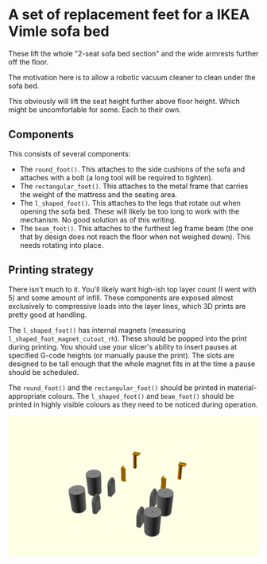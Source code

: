 # A set of replacement feet for a IKEA Vimle sofa bed

These lift the whole "2-seat sofa bed section" and the wide armrests further
off the floor.

The motivation here is to allow a robotic vacuum cleaner to clean under the
sofa bed.

This obviously will lift the seat height further above floor height. Which
might be uncomfortable for some. Each to their own.

## Components

This consists of several components:
- The `round_foot()`. This attaches to the side cushions of the sofa and
  attaches with a bolt (a long tool will be required to tighten).
- The `rectangular_foot()`. This attaches to the metal frame that carries the
  weight of the mattress and the seating area.
- The `l_shaped_foot()`. This attaches to the legs that rotate out when opening
  the sofa bed. These will likely be too long to work with the mechanism. No
  good solution as of this writing.
- The `beam_foot()`. This attaches to the furthest leg frame beam (the one that
  by design does not reach the floor when not weighed down). This needs
  rotating into place.

## Printing strategy

There isn't much to it. You'll likely want high-ish top layer count (I went
with 5) and some amount of infill. These components are exposed almost
exclusively to compressive loads into the layer lines, which 3D prints are
pretty good at handling.

The `l_shaped_foot()` has internal magnets (measuring
`l_shaped_foot_magnet_cutout_rh`). These should be popped into the print during
printing. You should use your slicer's ability to insert pauses at specified
G-code heights (or manually pause the print). The slots are designed to be tall
enough that the whole magnet fits in at the time a pause should be scheduled.

The `round_foot()` and the `rectangular_foot()` should be printed in
material-appropriate colours. The `l_shaped_foot()` and `beam_foot()` should be
printed in highly visible colours as they need to be noticed during operation.

![Generated display preview](render/display.png "Generated display preview")
